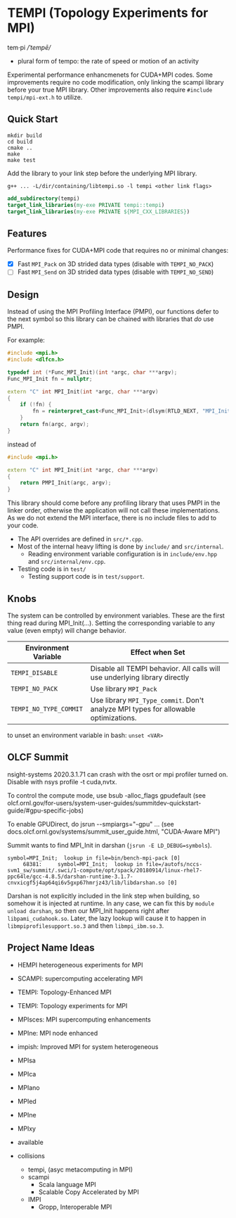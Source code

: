 # TEMPI (Topology Experiments for MPI)

tem·pi */ˈtempē/*
- plural form of tempo: the rate of speed or motion of an activity

Experimental performance enhancmenets for CUDA+MPI codes.
Some improvements require no code modification, only linking the scampi library before your true MPI library.
Other improvements also require `#include tempi/mpi-ext.h` to utilize.

## Quick Start

```
mkdir build
cd build
cmake ..
make
make test
```

Add the library to your link step before the underlying MPI library.

```
g++ ... -L/dir/containing/libtempi.so -l tempi <other link flags>
```

```cmake
add_subdirectory(tempi)
target_link_libraries(my-exe PRIVATE tempi::tempi)
target_link_libraries(my-exe PRIVATE ${MPI_CXX_LIBRARIES})
```

## Features

Performance fixes for CUDA+MPI code that requires no or minimal changes:
- [x] Fast `MPI_Pack` on 3D strided data types (disable with `TEMPI_NO_PACK`)
- [ ] Fast `MPI_Send` on 3D strided data types (disable with `TEMPI_NO_SEND`)

## Design 

Instead of using the MPI Profiling Interface (PMPI), our functions defer to the next symbol so this library can be chained with libraries that *do* use PMPI.

For example:

```c++
#include <mpi.h>
#include <dlfcn.h>

typedef int (*Func_MPI_Init)(int *argc, char ***argv);
Func_MPI_Init fn = nullptr;

extern "C" int MPI_Init(int *argc, char ***argv)
{
    if (!fn) {
        fn = reinterpret_cast<Func_MPI_Init>(dlsym(RTLD_NEXT, "MPI_Init"));
    }
    return fn(argc, argv);
}
```

instead of 

```c++
#include <mpi.h>

extern "C" int MPI_Init(int *argc, char ***argv)
{
    return PMPI_Init(argc, argv);
}
```

This library should come before any profiling library that uses PMPI in the linker order, otherwise the application will not call these implementations.
As we do not extend the MPI interface, there is no include files to add to your code.

* The API overrides are defined in `src/*.cpp`.
* Most of the internal heavy lifting is done by `include/` and `src/internal`.
  * Reading environment variable configuration is in `include/env.hpp` and `src/internal/env.cpp`.
* Testing code is in `test/`
  * Testing support code is in `test/support`.

## Knobs

The system can be controlled by environment variables.
These are the first thing read during MPI_Init(...).
Setting the corresponding variable to any value (even empty) will change behavior.

|Environment Variable|Effect when Set|
|-|-|
|`TEMPI_DISABLE`|Disable all TEMPI behavior. All calls will use underlying library directly|
|`TEMPI_NO_PACK`|Use library `MPI_Pack`|
|`TEMPI_NO_TYPE_COMMIT`|Use library `MPI_Type_commit`. Don't analyze MPI types for allowable optimizations.|

to unset an environment variable in bash: `unset <VAR>`

## OLCF Summit

nsight-systems 2020.3.1.71 can crash with the osrt or mpi profiler turned on. Disable with nsys profile -t cuda,nvtx.

To control the compute mode, use bsub -alloc_flags gpudefault (see olcf.ornl.gov/for-users/system-user-guides/summitdev-quickstart-guide/#gpu-specific-jobs)

To enable GPUDirect, do jsrun --smpiargs="-gpu" ... (see docs.olcf.ornl.gov/systems/summit_user_guide.html, "CUDA-Aware MPI")

Summit wants to find MPI_Init in darshan (`jsrun -E LD_DEBUG=symbols`).


```
symbol=MPI_Init;  lookup in file=bin/bench-mpi-pack [0]
     68381:     symbol=MPI_Init;  lookup in file=/autofs/nccs-svm1_sw/summit/.swci/1-compute/opt/spack/20180914/linux-rhel7-ppc64le/gcc-4.8.5/darshan-runtime-3.1.7-cnvxicgf5j4ap64qi6v5gxp67hmrjz43/lib/libdarshan.so [0]
```

Darshan is not explicitly included in the link step when building, so somehow it is injected at runtime.
In any case, we can fix this by `module unload darshan`, so then our MPI_Init happens right after `libpami_cudahook.so`.
Later, the lazy lookup will cause it to happen in `libmpiprofilesupport.so.3` and then `libmpi_ibm.so.3`.


## Project Name Ideas

* HEMPI heterogeneous experiments for MPI
* SCAMPI: supercomputing accelerating MPI
* TEMPI: Topology-Enhanced MPI
* TEMPI: Topology experiments for MPI
* MPIsces: MPI supercomputing enhancements
* MPIne: MPI node enhanced
* impish: Improved MPI for system heterogeneous
* MPIsa
* MPIca
* MPIano
* MPIed
* MPIne
* MPIxy

* available
* collisions
  * tempi, (asyc metacomputing in MPI)
  * scampi
    * Scala language MPI
    * Scalable Copy Accelerated by MPI
  * IMPI
    * Gropp, Interoperable MPI
